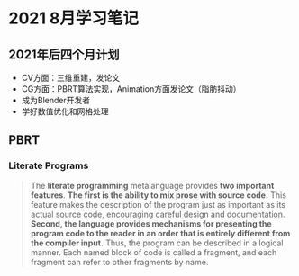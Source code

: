 # 2021 8月学习笔记

## 2021年后四个月计划

- CV方面：三维重建，发论文
- CG方面：PBRT算法实现，Animation方面发论文（脂肪抖动）
- 成为Blender开发者
- 学好数值优化和网格处理

## PBRT

### Literate Programs

> The **literate programming** metalanguage provides **two important features**. **The first is the ability to mix prose with source code.** This feature makes the description of the program just as important as its actual source code, encouraging careful design and documentation. **Second, the language provides mechanisms for presenting the program code to the reader in an order that is entirely different from the compiler input.** Thus, the program can be described in a logical manner. Each named block of code is called a fragment, and each fragment can refer to other fragments by name.

